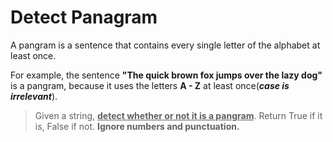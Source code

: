 # Detect Panagram

A pangram is a sentence that contains every single letter of the alphabet at least once.

For example, the sentence **"The quick brown fox jumps over the lazy dog"** is a pangram, because it uses the letters **A - Z** at least once(**_case is irrelevant_**).

> Given a string, **<u>detect whether or not it is a pangram</u>**. Return True if it is, False if not.
> **Ignore numbers and punctuation.**
